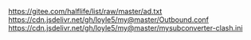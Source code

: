 https://gitee.com/halflife/list/raw/master/ad.txt  
https://cdn.jsdelivr.net/gh/loyle5/my@master/Outbound.conf
https://cdn.jsdelivr.net/gh/loyle5/my@master/mysubconverter-clash.ini
